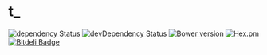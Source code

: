 t_
=============
[![dependency Status](https://david-dm.org/Light241/pretty-tiles/status.svg?branch=master)](https://david-dm.org/Light241/pretty-tiles#info=Dependencies)
[![devDependency Status](https://david-dm.org/Light241/pretty-tiles/dev-status.svg?branch=master)](https://david-dm.org/Light241/pretty-tiles#info=devDependencies)
[![Bower version](https://badge.fury.io/bo/pretty-tiles.svg)](http://badge.fury.io/bo/pretty-tiles)
[![Hex.pm](https://img.shields.io/hexpm/l/plug.svg)](https://github.com/Light241/pretty-tiles/blob/master/LICENSE)
[![Bitdeli Badge](https://d2weczhvl823v0.cloudfront.net/Light241/pretty-tiles/trend.png)](https://bitdeli.com/free "Bitdeli Badge")

